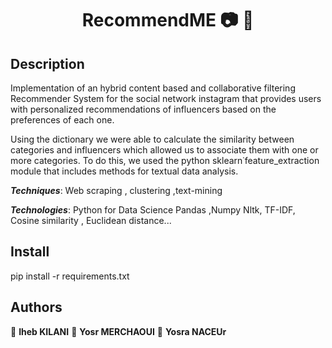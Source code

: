 <h1 align="center">RecommendME 📷 📱</h1>
<p>
</p>

## Description
Implementation of an hybrid content based and collaborative filtering Recommender System for the social network instagram that provides users with personalized recommendations of influencers based on the preferences of each one.

Using the dictionary we were able to calculate the similarity between categories and influencers which allowed us to associate them with one or more categories. To do this, we used the python sklearn˙feature_extraction module that includes methods for textual data analysis.


***Techniques***: Web scraping , clustering ,text-mining

***Technologies***: Python for Data Science Pandas ,Numpy Nltk, TF-IDF, Cosine similarity , Euclidean distance... 

## Install
pip install -r requirements.txt

## Authors

👤 **Iheb KILANI**
👤 **Yosr MERCHAOUI**
👤 **Yosra NACEUr**
